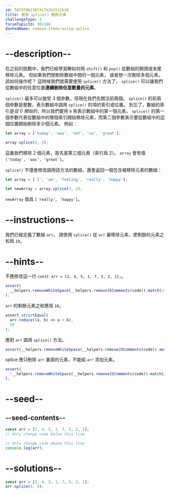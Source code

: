 ```yaml
---
id: 587d78b2367417b2b2512b10
title: 使用 splice() 刪除元素
challengeType: 1
forumTopicId: 301166
dashedName: remove-items-using-splice
---
```


# --description--

在之前的挑戰中，我們已經學習瞭如何用 `shift()` 和 `pop()` 從數組的開頭或末尾移除元素。 但如果我們想刪除數組中間的一個元素， 或者想一次刪除多個元素，該如何操作呢？ 這時候我們就需要使用 `splice()` 方法了， `splice()` 可以讓我們從數組中的任意位置**連續刪除任意數量的元素**。

`splice()` 最多可以接受 3 個參數，但現在我們先關注前兩個。 `splice()` 的前兩個參數是整數，表示數組中調用 `splice()` 的項的索引或位置。 別忘了，數組的索引是*從 0 開始的*，所以我們要用 `0` 來表示數組中的第一個元素。 `splice()` 的第一個參數代表從數組中的哪個索引開始移除元素，而第二個參數表示要從數組中的這個位置開始刪除多少個元素。 例如：

```js
let array = ['today', 'was', 'not', 'so', 'great'];

array.splice(2, 2);
```

這裏我們移除 2 個元素，首先是第三個元素（索引爲 2）。 `array` 會有值 `['today', 'was', 'great']`。

`splice()` 不僅會修改調用該方法的數組，還會返回一個包含被移除元素的數組：

```js
let array = ['I', 'am', 'feeling', 'really', 'happy'];

let newArray = array.splice(3, 2);
```

`newArray` 值爲 `['really', 'happy']`。

# --instructions--

我們已經定義了數組 `arr`。 請使用 `splice()` 從 `arr` 裏移除元素，使剩餘的元素之和爲 `10`。

# --hints--

不應修改這一行 `const arr = [2, 4, 5, 1, 7, 5, 2, 1];`。

```js
assert(
  __helpers.removeWhiteSpace(__helpers.removeJSComments(code)).match(/constarr=\[2,4,5,1,7,5,2,1\];?/)
);
```

`arr` 的剩餘元素之和應爲 `10`。

```js
assert.strictEqual(
  arr.reduce((a, b) => a + b),
  10
);
```

應對 `arr` 調用 `splice()` 方法。

```js
assert(__helpers.removeWhiteSpace(__helpers.removeJSComments(code)).match(/arr\.splice\(/));
```

splice 應只刪除 `arr` 裏面的元素，不能給 `arr` 添加元素。

```js
assert(
  !__helpers.removeWhiteSpace(__helpers.removeJSComments(code)).match(/arr\.splice\(\d+,\d+,\d+.*\)/g)
);
```

# --seed--

## --seed-contents--

```js
const arr = [2, 4, 5, 1, 7, 5, 2, 1];
// Only change code below this line

// Only change code above this line
console.log(arr);
```

# --solutions--

```js
const arr = [2, 4, 5, 1, 7, 5, 2, 1];
arr.splice(1, 4);
```

